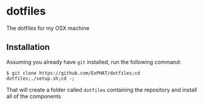 dotfiles
========

The dotfiles for my OSX machine


Installation
------------

Assuming you already have `git` installed, run the following command:
```shell
$ git clone https://github.com/ExPHAT/dotfiles;cd dotfiles;./setup.sh;cd -;
```

That will create a folder called `dotfiles` containing the repository and install all of the components
